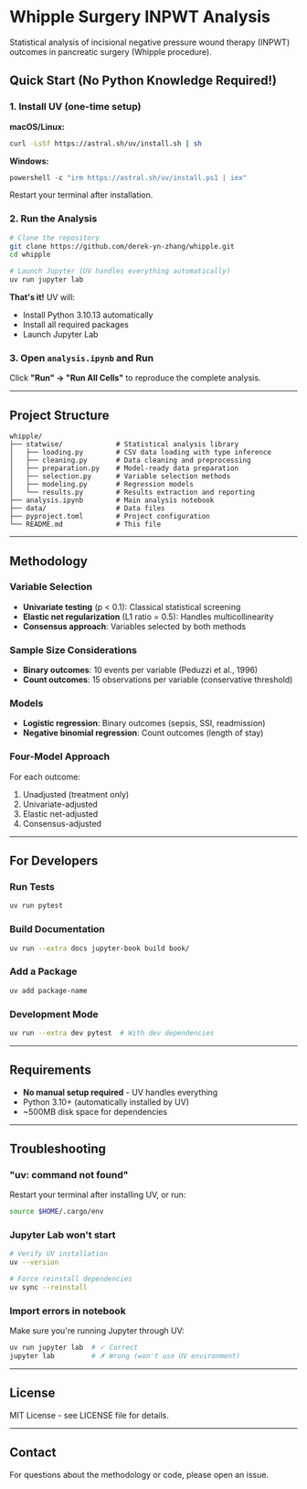 # Whipple Surgery INPWT Analysis

Statistical analysis of incisional negative pressure wound therapy (INPWT) outcomes in pancreatic surgery (Whipple procedure).

## Quick Start (No Python Knowledge Required!)

### 1. Install UV (one-time setup)

**macOS/Linux:**
```bash
curl -LsSf https://astral.sh/uv/install.sh | sh
```

**Windows:**
```powershell
powershell -c "irm https://astral.sh/uv/install.ps1 | iex"
```

Restart your terminal after installation.

### 2. Run the Analysis
```bash
# Clone the repository
git clone https://github.com/derek-yn-zhang/whipple.git
cd whipple

# Launch Jupyter (UV handles everything automatically)
uv run jupyter lab
```

**That's it!** UV will:
- Install Python 3.10.13 automatically
- Install all required packages
- Launch Jupyter Lab

### 3. Open `analysis.ipynb` and Run

Click **"Run" → "Run All Cells"** to reproduce the complete analysis.

---

## Project Structure
```
whipple/
├── statwise/             # Statistical analysis library
│   ├── loading.py        # CSV data loading with type inference
│   ├── cleaning.py       # Data cleaning and preprocessing
│   ├── preparation.py    # Model-ready data preparation
│   ├── selection.py      # Variable selection methods
│   ├── modeling.py       # Regression models
│   └── results.py        # Results extraction and reporting
├── analysis.ipynb        # Main analysis notebook
├── data/                 # Data files
├── pyproject.toml        # Project configuration
└── README.md             # This file
```

---

## Methodology

### Variable Selection
- **Univariate testing** (p < 0.1): Classical statistical screening
- **Elastic net regularization** (L1 ratio = 0.5): Handles multicollinearity
- **Consensus approach**: Variables selected by both methods

### Sample Size Considerations
- **Binary outcomes**: 10 events per variable (Peduzzi et al., 1996)
- **Count outcomes**: 15 observations per variable (conservative threshold)

### Models
- **Logistic regression**: Binary outcomes (sepsis, SSI, readmission)
- **Negative binomial regression**: Count outcomes (length of stay)

### Four-Model Approach
For each outcome:
1. Unadjusted (treatment only)
2. Univariate-adjusted
3. Elastic net-adjusted
4. Consensus-adjusted

---

## For Developers

### Run Tests
```bash
uv run pytest
```

### Build Documentation
```bash
uv run --extra docs jupyter-book build book/
```

### Add a Package
```bash
uv add package-name
```

### Development Mode
```bash
uv run --extra dev pytest  # With dev dependencies
```

---

## Requirements

- **No manual setup required** - UV handles everything
- Python 3.10+ (automatically installed by UV)
- ~500MB disk space for dependencies

---

## Troubleshooting

### "uv: command not found"
Restart your terminal after installing UV, or run:
```bash
source $HOME/.cargo/env
```

### Jupyter Lab won't start
```bash
# Verify UV installation
uv --version

# Force reinstall dependencies
uv sync --reinstall
```

### Import errors in notebook
Make sure you're running Jupyter through UV:
```bash
uv run jupyter lab  # ✓ Correct
jupyter lab         # ✗ Wrong (won't use UV environment)
```

---

## License

MIT License - see LICENSE file for details.

---

## Contact

For questions about the methodology or code, please open an issue.